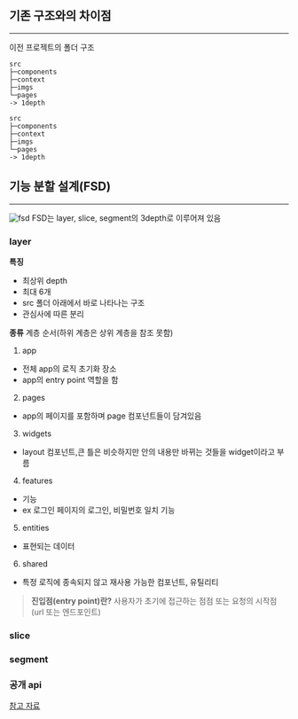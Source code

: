 ## 기존 구조와의 차이점

---

이전 프로젝트의 폴더 구조

```
src
├─components
├─context
├─imgs
└─pages
-> 1depth
```

```
src
├─components
├─context
├─imgs
└─pages
-> 1depth
```

## 기능 분할 설계(FSD)

---

![fsd](https://aw-download-file.hmg-corp.io/3m5b8c7d9k/01HVNTPT61W77JYET86YA7EEH4)
FSD는 layer, slice, segment의 3depth로 이루어져 있음

### layer

**특징**

- 최상위 depth
- 최대 6개
- src 폴더 아래에서 바로 나타나는 구조
- 관심사에 따른 분리

**종류**
계층 순서(하위 계층은 상위 계층을 참조 못함)

1. app

- 전체 app의 로직 초기화 장소
- app의 entry point 역할을 함

2. pages

- app의 페이지를 포함하며 page 컴포넌트들이 담겨있음

3. widgets

- layout 컴포넌트,큰 틀은 비슷하지만 안의 내용만 바뀌는 것들을 widget이라고 부름

4. features

- 기능
- ex 로그인 페이지의 로그인, 비밀번호 일치 기능

5. entities

- 표현되는 데이터

6. shared

- 특정 로직에 종속되지 않고 재사용 가능한 컴포넌트, 유틸리티

> **진입점(entry point)란?**
> 사용자가 초기에 접근하는 점점 또는 요청의 시작점 (url 또는 엔드포인트)

### slice

### segment

### 공개 api

[참고 자료](https://developers.hyundaimotorgroup.com/blog/399)

